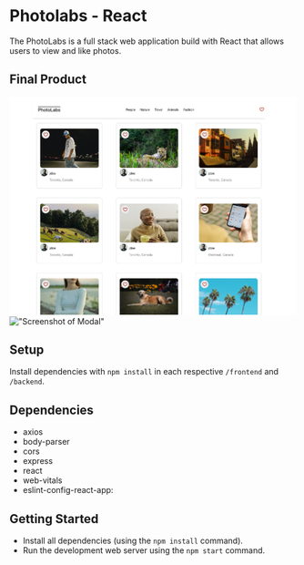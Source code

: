 # Photolabs - React
The PhotoLabs is a full stack web application build with React that allows users to view and like photos.

## Final Product

!["Screenshot of Main Page"](https://github.com/TandsPM/photolabs-starter/blob/main/docs/Main-Page.png?raw=true)
!["Screenshot of Modal"]()

## Setup

Install dependencies with `npm install` in each respective `/frontend` and `/backend`.

## Dependencies

- axios
- body-parser
- cors
- express
- react
- web-vitals
- eslint-config-react-app:

## Getting Started

- Install all dependencies (using the `npm install` command).
- Run the development web server using the `npm start` command.

